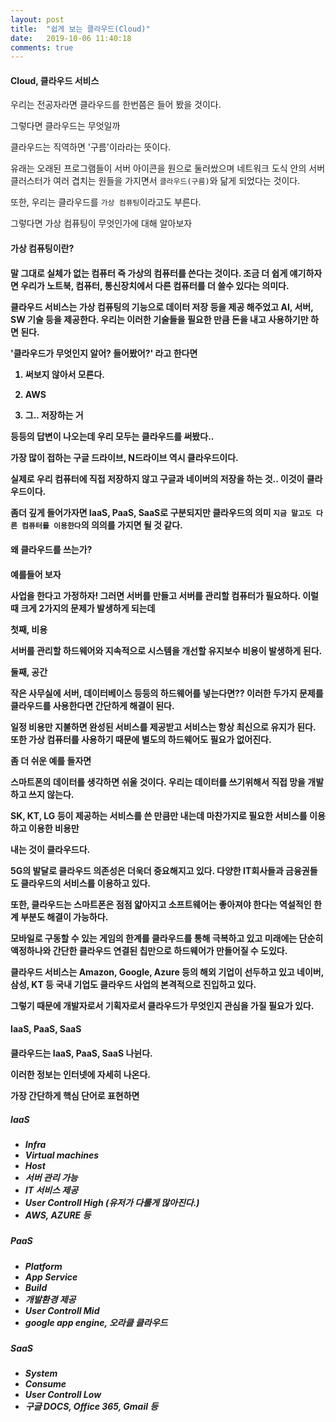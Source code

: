 ```yaml
---
layout: post
title:  "쉽게 보는 클라우드(Cloud)"
date:   2019-10-06 11:40:18
comments: true
---
```


<h4>Cloud, 클라우드 서비스</h4>
 
 우리는 전공자라면 클라우드를 한번쯤은 들어 봤을 것이다.

 그렇다면 클라우드는 무엇일까

 클라우드는 직역하면 '구름'이라라는 뜻이다. 

 유래는 오래된 프로그램들이 서버 아이콘을 원으로 둘러쌌으며 네트워크 도식 안의 서버 클러스터가 여러 겹치는 원들을 가지면서 `클라우드(구름)`와 닮게 되었다는 것이다.

 또한, 우리는 클라우드를 `가상 컴퓨팅`이라고도 부른다.

 그렇다면 가상 컴퓨팅이 무엇인가에 대해 알아보자
 
 <h4>가상 컴퓨팅이란? <h4>
 
 말 그대로 실체가 없는 컴퓨터 즉 가상의 컴퓨터를 쓴다는 것이다. 조금 더 쉽게 얘기하자면 우리가 노트북, 컴퓨터, 통신장치에서 다른 컴퓨터를 더 쓸수 있다는 의미다.

 클라우드 서비스는 가상 컴퓨팅의 기능으로 데이터 저장 등을 제공 해주었고 AI, 서버, SW 기술 등을 제공한다. 
 우리는 이러한 기술들을 필요한 만큼 돈을 내고 사용하기만 하면 된다.

 '클라우드가 무엇인지 알어? 들어봤어?' 라고 한다면

 1. 써보지 않아서 모른다.

 2. AWS

 3. 그.. 저장하는 거 

 등등의 답변이 나오는데 우리 모두는 클라우드를 써봤다..

 가장 많이 접하는 구글 드라이브, N드라이브 역시 클라우드이다. 

 실제로 우리 컴퓨터에 직접 저장하지 않고 구글과 네이버의 저장을 하는 것.. 이것이 클라우드이다.

 좀더 깊게 들어가자면 IaaS, PaaS, SaaS로 구분되지만 클라우드의 의미 `지금 말고도 다른 컴퓨터를 이용한다`의 의의를 가지면 될 것 같다.
 

 <h4>왜 클라우드를 쓰는가?<h4>
 
 예를들어 보자

 사업을 한다고 가정하자! 그러면 서버를 만들고 서버를 관리할 컴퓨터가 필요하다. 이럴때 크게 2가지의 문제가 발생하게 되는데 

 첫째, 비용 

 서버를 관리할 하드웨어와 지속적으로 시스템을 개선할 유지보수 비용이 발생하게 된다. 

 둘째, 공간

 작은 사무실에 서버, 데이터베이스 등등의 하드웨어를 넣는다면?? 
 이러한 두가지 문제를 클라우드를 사용한다면 간단하게 해결이 된다. 

 일정 비용만 지불하면 완성된 서비스를 제공받고 서비스는 항상 최신으로 유지가 된다. 또한 가상 컴퓨터를 사용하기 때문에 별도의 하드웨어도 필요가 없어진다.

 좀 더 쉬운 예를 들자면

 스마트폰의 데이터를 생각하면 쉬울 것이다. 우리는 데이터를 쓰기위해서 직접 망을 개발하고 쓰지 않는다. 
 
 SK, KT, LG 등이 제공하는 서비스를 쓴 만큼만 내는데 마찬가지로 필요한 서비스를 이용하고 이용한 비용만 

 내는 것이 클라우드다.

 5G의 발달로 클라우드 의존성은 더욱더 중요해지고 있다. 다양한 IT회사들과 금융권들도 클라우드의 서비스를 이용하고 있다. 

 또한, 클라우드는 스마트폰은 점점 얇아지고 소프트웨어는 좋아져야 한다는 역설적인 한계 부분도 해결이 가능하다. 
 
 모바일로 구동할 수 있는 게임의 한계를 클라우드를 통해 극복하고 있고 미래에는 단순히 액정하나와 간단한 클라우드 연결된 칩만으로 하드웨어가 만들어질 수 도있다.
 
 클라우드 서비스는 Amazon, Google, Azure 등의 해외 기업이 선두하고 있고 네이버, 삼성, KT 등 국내 기업도 
 클라우드 사업의 본격적으로 진입하고 있다.

 그렇기 때문에 개발자로서 기획자로서 클라우드가 무엇인지 관심을 가질 필요가 있다.


<h4>IaaS, PaaS, SaaS<h4>

 클라우드는 IaaS, PaaS, SaaS 나뉜다.

 이러한 정보는 인터넷에 자세히 나온다. 

 가장 간단하게 핵심 단어로 표현하면 

 <h5>IaaS<h5>

- Infra
- Virtual machines
- Host
- 서버 관리 가능
- IT 서비스 제공
- User Controll High (유저가 다룰게 많아진다.)
- AWS, AZURE 등

<h5>PaaS<h5>

- Platform
- App Service
- Build
- 개발환경 제공
- User Controll Mid 
- google app engine, 오라클 클라우드

<h5>SaaS<h5>

- System
- Consume
- User Controll Low
- 구글 DOCS, Office 365, Gmail 등
 

<br/>


